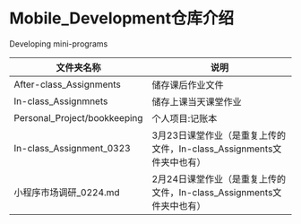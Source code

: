 # Mobile_Development仓库介绍
Developing mini-programs
<table>
<thead>
<tr>
<th>文件夹名称</th>
<th>说明</th>
</tr>
</thead>
<tbody>
<tr>
<td>After-class_Assignments</td>
<td>储存课后作业文件</td>
</tr>
<tr>
<td>In-class_Assignmnets</td>
<td>储存上课当天课堂作业</td>
</tr>
<tr>
<td>Personal_Project/bookkeeping</td>
<td>个人项目:记账本</td>
</tr>
<tr>
<td>In-class_Assignment_0323</td>
<td>3月23日课堂作业（是重复上传的文件，In-class_Assignments文件夹中也有）</td>
</tr>
<tr>
<td>小程序市场调研_0224.md</td>
<td>2月24日课堂作业（是重复上传的文件，In-class_Assignments文件夹中也有）</td>
</tr>
</tbody>
</table>
